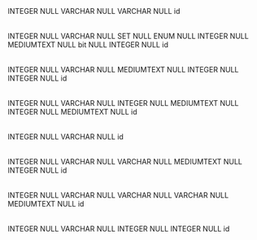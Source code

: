 <?xml version="1.0" encoding="utf-8" ?>
<!-- SQL XML created by WWW SQL Designer, http://code.google.com/p/wwwsqldesigner/ -->
<!-- Active URL: https://socrates.devbootcamp.com/sql -->
<sql>
<datatypes db="mysql">
  <group label="Numeric" color="rgb(238,238,170)">
    <type label="Integer" length="0" sql="INTEGER" re="INT" quote=""/>
    <type label="Decimal" length="1" sql="DECIMAL" re="DEC" quote=""/>
    <type label="Single precision" length="0" sql="FLOAT" quote=""/>
    <type label="Double precision" length="0" sql="DOUBLE" re="DOUBLE" quote=""/>
  </group>

  <group label="Character" color="rgb(255,200,200)">
    <type label="Char" length="1" sql="CHAR" quote="'"/>
    <type label="Varchar" length="1" sql="VARCHAR" quote="'"/>
    <type label="Text" length="0" sql="MEDIUMTEXT" re="TEXT" quote="'"/>
    <type label="Binary" length="1" sql="BINARY" quote="'"/>
    <type label="Varbinary" length="1" sql="VARBINARY" quote="'"/>
    <type label="BLOB" length="0" sql="BLOB" re="BLOB" quote="'"/>
  </group>

  <group label="Date &amp; Time" color="rgb(200,255,200)">
    <type label="Date" length="0" sql="DATE" quote="'"/>
    <type label="Time" length="0" sql="TIME" quote="'"/>
    <type label="Datetime" length="0" sql="DATETIME" quote="'"/>
    <type label="Year" length="0" sql="YEAR" quote=""/>
    <type label="Timestamp" length="0" sql="TIMESTAMP" quote="'"/>
  </group>

  <group label="Miscellaneous" color="rgb(200,200,255)">
    <type label="ENUM" length="1" sql="ENUM" quote=""/>
    <type label="SET" length="1" sql="SET" quote=""/>
    <type label="Bit" length="0" sql="bit" quote=""/>
  </group>
</datatypes><table x="773" y="257" name="users">
<row name="id" null="1" autoincrement="1">
<datatype>INTEGER</datatype>
<default>NULL</default></row>
<row name="username" null="1" autoincrement="0">
<datatype>VARCHAR</datatype>
<default>NULL</default></row>
<row name="password" null="1" autoincrement="0">
<datatype>VARCHAR</datatype>
<default>NULL</default></row>
<key type="PRIMARY" name="">
<part>id</part>
</key>
</table>
<table x="476" y="47" name="restaurants">
<row name="id" null="1" autoincrement="1">
<datatype>INTEGER</datatype>
<default>NULL</default></row>
<row name="name" null="1" autoincrement="0">
<datatype>VARCHAR</datatype>
<default>NULL</default></row>
<row name="location" null="1" autoincrement="0">
<datatype>SET</datatype>
<default>NULL</default></row>
<row name="hours" null="1" autoincrement="0">
<datatype>ENUM</datatype>
<default>NULL</default></row>
<row name="cost" null="1" autoincrement="0">
<datatype>INTEGER</datatype>
<default>NULL</default></row>
<row name="url" null="1" autoincrement="0">
<datatype>MEDIUMTEXT</datatype>
<default>NULL</default></row>
<row name="menu" null="1" autoincrement="0">
<datatype>bit</datatype>
<default>NULL</default></row>
<row name="new field" null="1" autoincrement="0">
<datatype>INTEGER</datatype>
<default>NULL</default></row>
<key type="PRIMARY" name="">
<part>id</part>
</key>
</table>
<table x="743" y="415" name="items">
<row name="id" null="1" autoincrement="1">
<datatype>INTEGER</datatype>
<default>NULL</default></row>
<row name="name" null="1" autoincrement="0">
<datatype>VARCHAR</datatype>
<default>NULL</default></row>
<row name="description" null="1" autoincrement="0">
<datatype>MEDIUMTEXT</datatype>
<default>NULL</default></row>
<row name="restaurant_id" null="1" autoincrement="0">
<datatype>INTEGER</datatype>
<default>NULL</default><relation table="restaurants" row="id" />
</row>
<row name="source_id" null="1" autoincrement="0">
<datatype>INTEGER</datatype>
<default>NULL</default><relation table="sources" row="id" />
</row>
<key type="PRIMARY" name="">
<part>id</part>
</key>
</table>
<table x="469" y="434" name="sources">
<row name="id" null="1" autoincrement="1">
<datatype>INTEGER</datatype>
<default>NULL</default></row>
<row name="name" null="1" autoincrement="0">
<datatype>VARCHAR</datatype>
<default>NULL</default></row>
<row name="location" null="1" autoincrement="0">
<datatype>INTEGER</datatype>
<default>NULL</default></row>
<row name="url" null="1" autoincrement="0">
<datatype>MEDIUMTEXT</datatype>
<default>NULL</default></row>
<row name="rating" null="1" autoincrement="0">
<datatype>INTEGER</datatype>
<default>NULL</default></row>
<row name="description" null="1" autoincrement="0">
<datatype>MEDIUMTEXT</datatype>
<default>NULL</default></row>
<key type="PRIMARY" name="">
<part>id</part>
</key>
</table>
<table x="213" y="303" name="meats">
<row name="id" null="1" autoincrement="1">
<datatype>INTEGER</datatype>
<default>NULL</default></row>
<row name="name" null="1" autoincrement="0">
<datatype>VARCHAR</datatype>
<default>NULL</default></row>
<key type="PRIMARY" name="">
<part>id</part>
</key>
</table>
<table x="122" y="437" name="sourcemeats">
<row name="id" null="1" autoincrement="1">
<datatype>INTEGER</datatype>
<default>NULL</default></row>
<row name="meat_id" null="1" autoincrement="0">
<datatype>VARCHAR</datatype>
<default>NULL</default><relation table="meats" row="id" />
</row>
<row name="source_id" null="1" autoincrement="0">
<datatype>VARCHAR</datatype>
<default>NULL</default><relation table="sources" row="id" />
</row>
<row name="description" null="1" autoincrement="0">
<datatype>MEDIUMTEXT</datatype>
<default>NULL</default></row>
<row name="rating" null="1" autoincrement="0">
<datatype>INTEGER</datatype>
<default>NULL</default></row>
<key type="PRIMARY" name="">
<part>id</part>
</key>
</table>
<table x="249" y="143" name="restaurantmeats">
<row name="id" null="1" autoincrement="1">
<datatype>INTEGER</datatype>
<default>NULL</default></row>
<row name="restaurant_id" null="1" autoincrement="0">
<datatype>VARCHAR</datatype>
<default>NULL</default><relation table="restaurants" row="id" />
</row>
<row name="meat_id" null="1" autoincrement="0">
<datatype>VARCHAR</datatype>
<default>NULL</default><relation table="meats" row="id" />
</row>
<row name="sourcemeat_id" null="1" autoincrement="0">
<datatype>VARCHAR</datatype>
<default>NULL</default><relation table="sourcemeats" row="id" />
</row>
<row name="description" null="1" autoincrement="0">
<datatype>MEDIUMTEXT</datatype>
<default>NULL</default></row>
<key type="PRIMARY" name="">
<part>id</part>
</key>
</table>
<table x="700" y="56" name="users_restaurants">
<row name="id" null="1" autoincrement="1">
<datatype>INTEGER</datatype>
<default>NULL</default></row>
<row name="user_id" null="1" autoincrement="0">
<datatype>VARCHAR</datatype>
<default>NULL</default><relation table="users" row="id" />
</row>
<row name="restaurant_id" null="1" autoincrement="0">
<datatype>INTEGER</datatype>
<default>NULL</default><relation table="restaurants" row="id" />
</row>
<row name="Comments" null="1" autoincrement="0">
<datatype>INTEGER</datatype>
<default>NULL</default></row>
<key type="PRIMARY" name="">
<part>id</part>
</key>
</table>
</sql>
